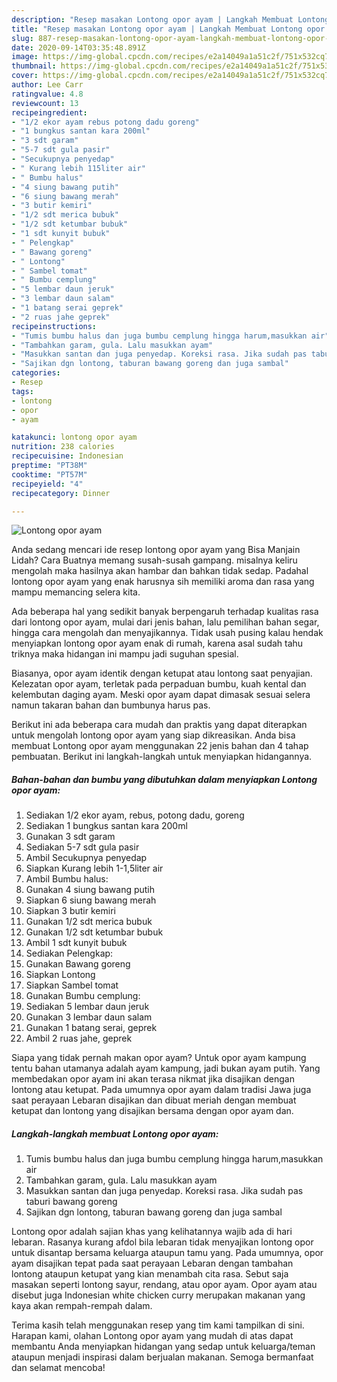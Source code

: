 ```yaml
---
description: "Resep masakan Lontong opor ayam | Langkah Membuat Lontong opor ayam Yang Enak Banget"
title: "Resep masakan Lontong opor ayam | Langkah Membuat Lontong opor ayam Yang Enak Banget"
slug: 887-resep-masakan-lontong-opor-ayam-langkah-membuat-lontong-opor-ayam-yang-enak-banget
date: 2020-09-14T03:35:48.891Z
image: https://img-global.cpcdn.com/recipes/e2a14049a1a51c2f/751x532cq70/lontong-opor-ayam-foto-resep-utama.jpg
thumbnail: https://img-global.cpcdn.com/recipes/e2a14049a1a51c2f/751x532cq70/lontong-opor-ayam-foto-resep-utama.jpg
cover: https://img-global.cpcdn.com/recipes/e2a14049a1a51c2f/751x532cq70/lontong-opor-ayam-foto-resep-utama.jpg
author: Lee Carr
ratingvalue: 4.8
reviewcount: 13
recipeingredient:
- "1/2 ekor ayam rebus potong dadu goreng"
- "1 bungkus santan kara 200ml"
- "3 sdt garam"
- "5-7 sdt gula pasir"
- "Secukupnya penyedap"
- " Kurang lebih 115liter air"
- " Bumbu halus"
- "4 siung bawang putih"
- "6 siung bawang merah"
- "3 butir kemiri"
- "1/2 sdt merica bubuk"
- "1/2 sdt ketumbar bubuk"
- "1 sdt kunyit bubuk"
- " Pelengkap"
- " Bawang goreng"
- " Lontong"
- " Sambel tomat"
- " Bumbu cemplung"
- "5 lembar daun jeruk"
- "3 lembar daun salam"
- "1 batang serai geprek"
- "2 ruas jahe geprek"
recipeinstructions:
- "Tumis bumbu halus dan juga bumbu cemplung hingga harum,masukkan air"
- "Tambahkan garam, gula. Lalu masukkan ayam"
- "Masukkan santan dan juga penyedap. Koreksi rasa. Jika sudah pas taburi bawang goreng"
- "Sajikan dgn lontong, taburan bawang goreng dan juga sambal"
categories:
- Resep
tags:
- lontong
- opor
- ayam

katakunci: lontong opor ayam 
nutrition: 238 calories
recipecuisine: Indonesian
preptime: "PT38M"
cooktime: "PT57M"
recipeyield: "4"
recipecategory: Dinner

---
```



![Lontong opor ayam](https://img-global.cpcdn.com/recipes/e2a14049a1a51c2f/751x532cq70/lontong-opor-ayam-foto-resep-utama.jpg)

Anda sedang mencari ide resep lontong opor ayam yang Bisa Manjain Lidah? Cara Buatnya memang susah-susah gampang. misalnya keliru mengolah maka hasilnya akan hambar dan bahkan tidak sedap. Padahal lontong opor ayam yang enak harusnya sih memiliki aroma dan rasa yang mampu memancing selera kita.

Ada beberapa hal yang sedikit banyak berpengaruh terhadap kualitas rasa dari lontong opor ayam, mulai dari jenis bahan, lalu pemilihan bahan segar, hingga cara mengolah dan menyajikannya. Tidak usah pusing kalau hendak menyiapkan lontong opor ayam enak di rumah, karena asal sudah tahu triknya maka hidangan ini mampu jadi suguhan spesial.

Biasanya, opor ayam identik dengan ketupat atau lontong saat penyajian. Kelezatan opor ayam, terletak pada perpaduan bumbu, kuah kental dan kelembutan daging ayam. Meski opor ayam dapat dimasak sesuai selera namun takaran bahan dan bumbunya harus pas.


Berikut ini ada beberapa cara mudah dan praktis yang dapat diterapkan untuk mengolah lontong opor ayam yang siap dikreasikan. Anda bisa membuat Lontong opor ayam menggunakan 22 jenis bahan dan 4 tahap pembuatan. Berikut ini langkah-langkah untuk menyiapkan hidangannya.

<!--inarticleads1-->

##### Bahan-bahan dan bumbu yang dibutuhkan dalam menyiapkan Lontong opor ayam:

1. Sediakan 1/2 ekor ayam, rebus, potong dadu, goreng
1. Sediakan 1 bungkus santan kara 200ml
1. Gunakan 3 sdt garam
1. Sediakan 5-7 sdt gula pasir
1. Ambil Secukupnya penyedap
1. Siapkan  Kurang lebih 1-1,5liter air
1. Ambil  Bumbu halus:
1. Gunakan 4 siung bawang putih
1. Siapkan 6 siung bawang merah
1. Siapkan 3 butir kemiri
1. Gunakan 1/2 sdt merica bubuk
1. Gunakan 1/2 sdt ketumbar bubuk
1. Ambil 1 sdt kunyit bubuk
1. Sediakan  Pelengkap:
1. Gunakan  Bawang goreng
1. Siapkan  Lontong
1. Siapkan  Sambel tomat
1. Gunakan  Bumbu cemplung:
1. Sediakan 5 lembar daun jeruk
1. Gunakan 3 lembar daun salam
1. Gunakan 1 batang serai, geprek
1. Ambil 2 ruas jahe, geprek


Siapa yang tidak pernah makan opor ayam? Untuk opor ayam kampung tentu bahan utamanya adalah ayam kampung, jadi bukan ayam putih. Yang membedakan opor ayam ini akan terasa nikmat jika disajikan dengan lontong atau ketupat. Pada umumnya opor ayam dalam tradisi Jawa juga saat perayaan Lebaran disajikan dan dibuat meriah dengan membuat ketupat dan lontong yang disajikan bersama dengan opor ayam dan. 

<!--inarticleads2-->

##### Langkah-langkah membuat Lontong opor ayam:

1. Tumis bumbu halus dan juga bumbu cemplung hingga harum,masukkan air
1. Tambahkan garam, gula. Lalu masukkan ayam
1. Masukkan santan dan juga penyedap. Koreksi rasa. Jika sudah pas taburi bawang goreng
1. Sajikan dgn lontong, taburan bawang goreng dan juga sambal


Lontong opor adalah sajian khas yang kelihatannya wajib ada di hari lebaran. Rasanya kurang afdol bila lebaran tidak menyajikan lontong opor untuk disantap bersama keluarga ataupun tamu yang. Pada umumnya, opor ayam disajikan tepat pada saat perayaan Lebaran dengan tambahan lontong ataupun ketupat yang kian menambah cita rasa. Sebut saja masakan seperti lontong sayur, rendang, atau opor ayam. Opor ayam atau disebut juga Indonesian white chicken curry merupakan makanan yang kaya akan rempah-rempah dalam. 

Terima kasih telah menggunakan resep yang tim kami tampilkan di sini. Harapan kami, olahan Lontong opor ayam yang mudah di atas dapat membantu Anda menyiapkan hidangan yang sedap untuk keluarga/teman ataupun menjadi inspirasi dalam berjualan makanan. Semoga bermanfaat dan selamat mencoba!
